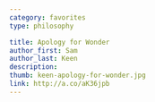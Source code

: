 ```yaml
---
category: favorites
type: philosophy

title: Apology for Wonder
author_first: Sam
author_last: Keen
description: 
thumb: keen-apology-for-wonder.jpg
link: http://a.co/aK36jpb
---
```


